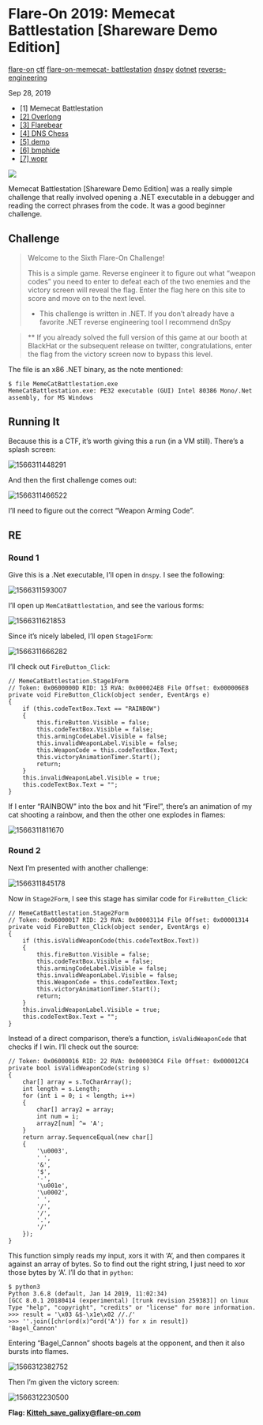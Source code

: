 # Flare-On 2019: Memecat Battlestation [Shareware Demo Edition]

[flare-on](/tags#flare-on ) [ctf](/tags#ctf ) [flare-on-memecat-
battlestation](/tags#flare-on-memecat-battlestation ) [dnspy](/tags#dnspy )
[dotnet](/tags#dotnet ) [reverse-engineering](/tags#reverse-engineering )  
  
Sep 28, 2019

  * [1] Memecat Battlestation
  * [[2] Overlong](/flare-on-2019/overlong.html)
  * [[3] Flarebear](/flare-on-2019/flarebear.html)
  * [[4] DNS Chess](/flare-on-2019/dnschess.html)
  * [[5] demo](/flare-on-2019/demo.html)
  * [[6] bmphide](/flare-on-2019/bmphide.html)
  * [[7] wopr](/flare-on-2019/wopr.html)

![](https://0xdfimages.gitlab.io/img/flare2019-1-cover.png)

Memecat Battlestation [Shareware Demo Edition] was a really simple challenge
that really involved opening a .NET executable in a debugger and reading the
correct phrases from the code. It was a good beginner challenge.

## Challenge

> Welcome to the Sixth Flare-On Challenge!
>
> This is a simple game. Reverse engineer it to figure out what “weapon codes”
> you need to enter to defeat each of the two enemies and the victory screen
> will reveal the flag. Enter the flag here on this site to score and move on
> to the next level.
>
>   * This challenge is written in .NET. If you don’t already have a favorite
> .NET reverse engineering tool I recommend dnSpy
>

>
> ** If you already solved the full version of this game at our booth at
> BlackHat or the subsequent release on twitter, congratulations, enter the
> flag from the victory screen now to bypass this level.

The file is an x86 .NET binary, as the note mentioned:

    
    
    $ file MemeCatBattlestation.exe 
    MemeCatBattlestation.exe: PE32 executable (GUI) Intel 80386 Mono/.Net assembly, for MS Windows
    

## Running It

Because this is a CTF, it’s worth giving this a run (in a VM still). There’s a
splash screen:

![1566311448291](https://0xdfimages.gitlab.io/img/1566311448291.png)

And then the first challenge comes out:

![1566311466522](https://0xdfimages.gitlab.io/img/1566311466522.png)

I’ll need to figure out the correct “Weapon Arming Code”.

## RE

### Round 1

Give this is a .Net executable, I’ll open in `dnspy`. I see the following:

![1566311593007](https://0xdfimages.gitlab.io/img/1566311593007.png)

I’ll open up `MemCatBattlestation`, and see the various forms:

![1566311621853](https://0xdfimages.gitlab.io/img/1566311621853.png)

Since it’s nicely labeled, I’ll open `Stage1Form`:

![1566311666282](https://0xdfimages.gitlab.io/img/1566311666282.png)

I’ll check out `FireButton_Click`:

    
    
    // MemeCatBattlestation.Stage1Form
    // Token: 0x0600000D RID: 13 RVA: 0x000024E8 File Offset: 0x000006E8
    private void FireButton_Click(object sender, EventArgs e)
    {
    	if (this.codeTextBox.Text == "RAINBOW")
    	{
    		this.fireButton.Visible = false;
    		this.codeTextBox.Visible = false;
    		this.armingCodeLabel.Visible = false;
    		this.invalidWeaponLabel.Visible = false;
    		this.WeaponCode = this.codeTextBox.Text;
    		this.victoryAnimationTimer.Start();
    		return;
    	}
    	this.invalidWeaponLabel.Visible = true;
    	this.codeTextBox.Text = "";
    }
    

If I enter “RAINBOW” into the box and hit “Fire!”, there’s an animation of my
cat shooting a rainbow, and then the other one explodes in flames:

![1566311811670](https://0xdfimages.gitlab.io/img/1566311811670.png)

### Round 2

Next I’m presented with another challenge:

![1566311845178](https://0xdfimages.gitlab.io/img/1566311845178.png)

Now in `Stage2Form`, I see this stage has similar code for `FireButton_Click`:

    
    
    // MemeCatBattlestation.Stage2Form
    // Token: 0x06000017 RID: 23 RVA: 0x00003114 File Offset: 0x00001314
    private void FireButton_Click(object sender, EventArgs e)
    {
    	if (this.isValidWeaponCode(this.codeTextBox.Text))
    	{
    		this.fireButton.Visible = false;
    		this.codeTextBox.Visible = false;
    		this.armingCodeLabel.Visible = false;
    		this.invalidWeaponLabel.Visible = false;
    		this.WeaponCode = this.codeTextBox.Text;
    		this.victoryAnimationTimer.Start();
    		return;
    	}
    	this.invalidWeaponLabel.Visible = true;
    	this.codeTextBox.Text = "";
    }
    

Instead of a direct comparison, there’s a function, `isValidWeaponCode` that
checks if I win. I’ll check out the source:

    
    
    // Token: 0x06000016 RID: 22 RVA: 0x000030C4 File Offset: 0x000012C4
    private bool isValidWeaponCode(string s)
    {
    	char[] array = s.ToCharArray();
    	int length = s.Length;
    	for (int i = 0; i < length; i++)
    	{
    		char[] array2 = array;
    		int num = i;
    		array2[num] ^= 'A';
    	}
    	return array.SequenceEqual(new char[]
    	{
    		'\u0003',
    		' ',
    		'&',
    		'$',
    		'-',
    		'\u001e',
    		'\u0002',
    		' ',
    		'/',
    		'/',
    		'.',
    		'/'
    	});
    }
    

This function simply reads my input, xors it with ‘A’, and then compares it
against an array of bytes. So to find out the right string, I just need to xor
those bytes by ‘A’. I’ll do that in `python`:

    
    
    $ python3
    Python 3.6.8 (default, Jan 14 2019, 11:02:34) 
    [GCC 8.0.1 20180414 (experimental) [trunk revision 259383]] on linux
    Type "help", "copyright", "credits" or "license" for more information.
    >>> result = '\x03 &$-\x1e\x02 //./'
    >>> ''.join([chr(ord(x)^ord('A')) for x in result])
    'Bagel_Cannon'
    
    

Entering “Bagel_Cannon” shoots bagels at the opponent, and then it also bursts
into flames.

![1566312382752](https://0xdfimages.gitlab.io/img/1566312382752.png)

Then I’m given the victory screen:

![1566312230500](https://0xdfimages.gitlab.io/img/1566312230500.png)

**Flag: Kitteh_save_galixy@flare-on.com**

[](/flare-on-2019/memecat-battlestation.html)

